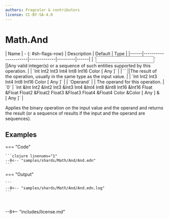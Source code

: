 ```yaml
---
authors: Fragcolor & contributors
license: CC-BY-SA-4.0
---
```



# Math.And

<div class="sh-parameters" markdown="1">
| Name | - {: #sh-flags-row} | Description | Default | Type |
|------|---------------------|-------------|---------|------|
| `<input>` ||Any valid integer(s) or a sequence of such entities supported by this operation. | | `Int Int2 Int3 Int4 Int8 Int16 Color [ Any ]` |
| `<output>` ||The result of the operation, usually in the same type as the input value. | | `Int Int2 Int3 Int4 Int8 Int16 Color [ Any ]` |
| `Operand` |  | The operand for this operation. | `0` | `Int &Int Int2 &Int2 Int3 &Int3 Int4 &Int4 Int8 &Int8 Int16 &Int16 Float &Float Float2 &Float2 Float3 &Float3 Float4 &Float4 Color &Color [ Any ] &[ Any ]` |

</div>

Applies the binary operation on the input value and the operand and returns the result (or a sequence of results if the input and the operand are sequences).

## Examples

=== "Code"

    ```clojure linenums="1"
    --8<-- "samples/shards/Math/And/And.edn"
    ```

=== "Output"

    ```
    --8<-- "samples/shards/Math/And/And.edn.log"
    ```
&nbsp;

--8<-- "includes/license.md"
